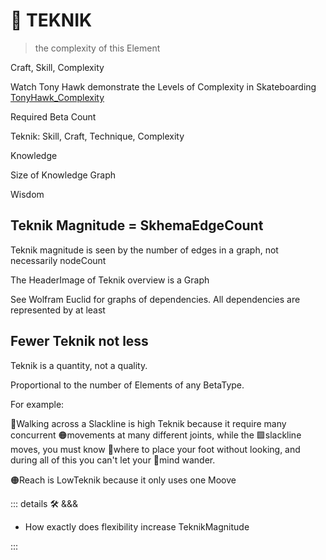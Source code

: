 # 🔷 TEKNIK

> the complexity of this Element

Craft, Skill, Complexity

Watch Tony Hawk demonstrate the Levels of Complexity in Skateboarding [TonyHawk_Complexity]( https://www.youtube.com/watch?v=OOg-4mtA3Zo )

Required Beta Count

Teknik: Skill, Craft, Technique, Complexity

Knowledge

Size of Knowledge Graph

Wisdom

## Teknik Magnitude = SkhemaEdgeCount

Teknik magnitude is seen by the number of edges in a graph, not necessarily nodeCount

The HeaderImage of Teknik overview is a Graph

See Wolfram Euclid for graphs of dependencies. All dependencies are represented by at least

## Fewer Teknik not less

Teknik is a quantity, not a quality.

Proportional to the number of Elements of any BetaType.

For example:

🔷Walking across a Slackline is high Teknik because it require many concurrent 🟠movements at many different joints, while the 🟩slackline moves, you must know 🔻where to place your foot without looking, and during all of this you can't let your 💜mind wander.

🟠Reach is LowTeknik because it only uses one Moove

<!-- =================================================== -->
<!-- =================================================== -->
<!-- =================================================== -->
<!-- =================================================== -->
<!-- =================================================== -->
::: details 🛠 <dev>&&&</dev>

- How exactly does flexibility increase TeknikMagnitude

:::
